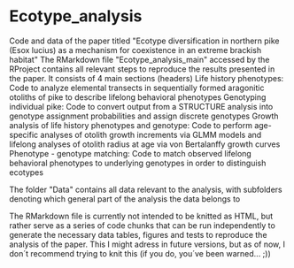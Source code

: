 # Ecotype_analysis
Code and data of the paper titled "Ecotype diversification in northern pike (Esox lucius) as a mechanism for coexistence in an extreme brackish habitat"
The RMarkdown file "Ecotype_analysis_main" accessed by the RProject contains all relevant steps to reproduce the results presented in the paper. It consists of 4 main sections (headers)
      Life history phenotypes: Code to analyze elemental transects in sequentially formed aragonitic otoliths of pike to describe lifelong behavioral phenotypes
      Genotyping individual pike: Code to convert output from a STRUCTURE analysis into genotype assignment probabilities and assign discrete genotypes
      Growth analysis of life history phenotypes and genotype: Code to perform age-specific analyses of otolith growth increments via GLMM models and lifelong analyses of otolith radius at age via von Bertalanffy
                                                               growth curves
      Phenotype - genotype matching: Code to match observed lifelong behavioral phenotypes to underlying genotypes in order to distinguish ecotypes
      
The folder "Data" contains all data relevant to the analysis, with subfolders denoting which general part of the analysis the data belongs to

The RMarkdown file is currently not intended to be knitted as HTML, but rather serve as a series of code chunks that can be run independently to generate the necessary data tables, figures and tests to
reproduce the analysis of the paper. This I might adress in future versions, but as of now, I don´t recommend trying to knit this (if you do, you´ve been warned... ;))
